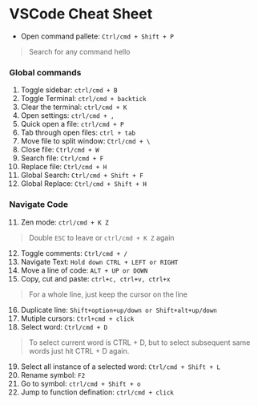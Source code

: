 # VSCode Cheat Sheet

- Open command pallete: `Ctrl/cmd + Shift + P` 
> Search for any command hello

### Global commands
1. Toggle sidebar: `ctrl/cmd + B`
2. Toggle Terminal: `ctrl/cmd + backtick `
3. Clear the terminal: `ctrl/cmd + K`
4. Open settings: `ctrl/cmd + ,`
5. Quick open a file: `ctrl/cmd + P`
6. Tab through open files: `ctrl + tab`
7. Move file to split window: `Ctrl/cmd + \ `
8. Close file: `Ctrl/cmd + W`
9. Search file: `Ctrl/cmd + F`
9. Replace file: `Ctrl/cmd + H`
10. Global Search: `Ctrl/cmd + Shift + F`
10. Global Replace: `Ctrl/cmd + Shift + H`

### Navigate Code
11. Zen mode: `ctrl/cmd + K Z`
> Double `ESC` to leave or `ctrl/cmd + K Z` again
12. Toggle comments: `Ctrl/cmd + /`
13. Navigate Text: `Hold down CTRL + LEFT or RIGHT`
14. Move a line of code: `ALT + UP or DOWN`
15. Copy, cut and paste: `ctrl+c, ctrl+v, ctrl+x` 
> For a whole line, just keep the cursor on the line
16. Duplicate line: `Shift+option+up/down or Shift+alt+up/down`
17. Mutiple cursors: `Ctrl+cmd + click` 
18. Select word: `Ctrl/cmd + D`
> To select current word is CTRL + D, but to select subsequent same words just hit CTRL + D again.
19. Select all instance of a selected word: `Ctrl/cmd + Shift + L`
20. Rename symbol: `F2`
21. Go to symbol: `ctrl/cmd + Shift + o`
22. Jump to function defination: `ctrl/cmd + click` 

